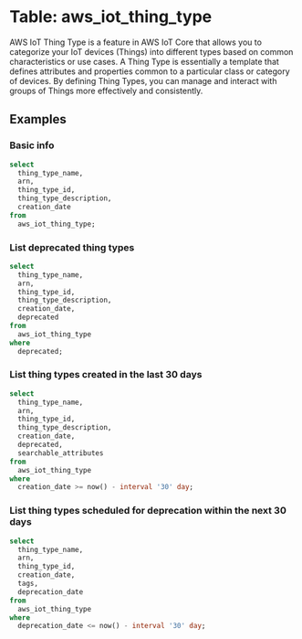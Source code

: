 # Table: aws_iot_thing_type

AWS IoT Thing Type is a feature in AWS IoT Core that allows you to categorize your IoT devices (Things) into different types based on common characteristics or use cases. A Thing Type is essentially a template that defines attributes and properties common to a particular class or category of devices. By defining Thing Types, you can manage and interact with groups of Things more effectively and consistently.

## Examples

### Basic info

```sql
select
  thing_type_name,
  arn,
  thing_type_id,
  thing_type_description,
  creation_date
from
  aws_iot_thing_type;
```

### List deprecated thing types

```sql
select
  thing_type_name,
  arn,
  thing_type_id,
  thing_type_description,
  creation_date,
  deprecated
from
  aws_iot_thing_type
where
  deprecated;
```

### List thing types created in the last 30 days

```sql
select
  thing_type_name,
  arn,
  thing_type_id,
  thing_type_description,
  creation_date,
  deprecated,
  searchable_attributes
from
  aws_iot_thing_type
where
  creation_date >= now() - interval '30' day;
```

### List thing types scheduled for deprecation within the next 30 days

```sql
select
  thing_type_name,
  arn,
  thing_type_id,
  creation_date,
  tags,
  deprecation_date
from
  aws_iot_thing_type
where
  deprecation_date <= now() - interval '30' day;
```